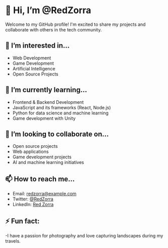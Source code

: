 # 👋 Hi, I’m @RedZorra

Welcome to my GitHub profile! I'm excited to share my projects and collaborate with others in the tech community.

## 👀 I’m interested in...
- Web Development
- Game Development
- Artificial Intelligence
- Open Source Projects

## 🌱 I’m currently learning...
- Frontend & Backend Development
- JavaScript and its frameworks (React, Node.js)
- Python for data science and machine learning
- Game development with Unity

## 💞️ I’m looking to collaborate on...
- Open source projects
- Web applications
- Game development projects
- AI and machine learning initiatives

## 📫 How to reach me...
- Email: redzorra@example.com
- Twitter: [@RedZorra](https://twitter.com/RedZorra)
- LinkedIn: [Red Zorra](https://www.linkedin.com/in/redzorra)



## ⚡ Fun fact:

-I have a passion for photography and love capturing landscapes during my travels.
